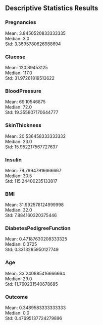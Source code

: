 ## Descriptive Statistics Results

### Pregnancies
Mean: 3.8450520833333335 <br> 
 Median: 3.0 <br> 
Std: 3.3695780626988694 <br> 


### Glucose
Mean: 120.89453125 <br> 
 Median: 117.0 <br> 
Std: 31.97261819513622 <br> 


### BloodPressure
Mean: 69.10546875 <br> 
 Median: 72.0 <br> 
Std: 19.355807170644777 <br> 


### SkinThickness
Mean: 20.536458333333332 <br> 
 Median: 23.0 <br> 
Std: 15.952217567727637 <br> 


### Insulin
Mean: 79.79947916666667 <br> 
 Median: 30.5 <br> 
Std: 115.24400235133817 <br> 


### BMI
Mean: 31.992578124999998 <br> 
 Median: 32.0 <br> 
Std: 7.884160320375446 <br> 


### DiabetesPedigreeFunction
Mean: 0.47187630208333325 <br> 
 Median: 0.3725 <br> 
Std: 0.3313285950127749 <br> 


### Age
Mean: 33.240885416666664 <br> 
 Median: 29.0 <br> 
Std: 11.760231540678685 <br> 


### Outcome
Mean: 0.3489583333333333 <br> 
 Median: 0.0 <br> 
Std: 0.47695137724279896 <br> 


